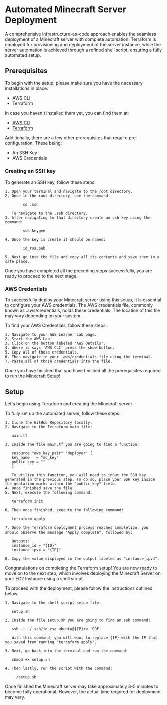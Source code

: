 
# Automated Minecraft Server Deployment

A comprehensive infrastructure-as-code approach enables the seamless deployment of a Minecraft server with complete automation. Terraform is employed for provisioning and deployment of the server instance, while the server automation is achieved through a refined shell script, ensuring a fully automated setup.

## Prerequisites

To begin with the setup, please make sure you have the necessary installations in place. 

* AWS CLI
* Terraform

In case you haven't installed them yet, you can find them at:

* [AWS CLI](https://docs.aws.amazon.com/cli/latest/userguide/getting-started-install.html)
* [Terraform](https://developer.hashicorp.com/terraform/tutorials/aws-get-started/install-cli)

Additionally, there are a few other prerequisites that require pre-configuration. These being:

* An SSH Key
* AWS Credentials

### Creating an SSH key

To generate an SSH key, follow these steps:


    1. Open your terminal and navigate to the root directory.
    2. Once in the root directory, use the command:

            cd .ssh

       To navigate to the .ssh directory.
    3. After navigating to that directory create an ssh key using the command:
    
            ssh-keygen

    4. Once the key is create it should be named:

            id_rsa.pub
    
    5. Next go into the file and copy all its contents and save them in a safe place.

Once you have completed all the preceding steps successfully, you are ready to proceed to the next stage.

### AWS Credentials

To successfully deploy your Minecraft server using this setup, it is essential to configure your AWS credentials. The AWS credentials file, commonly known as .aws/credentials, holds these credentials. The location of this file may vary depending on your system.

To find your AWS Credentials, follow these steps:

    1. Navigate to your AWS Learner Lab page.
    2. Start the AWS Lab.
    3. Click on the button labeled 'AWS Details'.
    4. Where is says 'AWS CLI' press the show button.
    5. Copy all of those credentials.
    6. Then navigate to your .aws/credentials file using the terminal.
    7. Paste all of those credentials into the file.

Once you have finished that you have finished all the prerequisites required to run the Minecraft Setup!

## Setup

Let's begin using Terraform and creating the Minecraft server.

To fully set up the automated server, follow these steps:

    1. Clone the GitHub Repository locally.
    2. Navigate to the Terraform main file:

       main.tf 
    
    3. Inside the file main.tf you are going to find a function:

       resource "aws_key_pair" "deployer" {
       key_name   = "mc_key"
       public_key = ""
       }

       To utilize this function, you will need to input the SSH key generated in the previous step. To do so, place your SSH key inside the quotation marks within the "public_key" field.
    4. Once finished save the file.
    5. Next, execute the following command: 
        
       terraform init

    6. Then once finished, execute the following command:

       terraform apply

    7. Once the Terraform deployment process reaches completion, you should observe the message "Apply complete", followed by:

       Outputs:
       instance_id = "{ID}"
       instance_ipv4 = "{IP}"

    8. Copy the value displayed in the output labeled as "instance_ipv4".

Congratulations on completing the Terraform setup! You are now ready to move on to the next step, which involves deploying the Minecraft Server on your EC2 Instance using a shell script.

To proceed with the deployment, please follow the instructions outlined below.

    1. Navigate to the shell script setup file:

       setup.sh 
    
    2. Inside the file setup.sh you are going to find an ssh command:

       ssh -i ~/.ssh/id_rsa ubuntu@{IP}<< 'EOF'

       With this command, you will want to replace {IP} with the IP that you saved from running 'terraform apply'.

    3. Next, go back into the terminal and run the command:

       chmod +x setup.sh
    
    4. Then lastly, run the script with the command:

        ./setup.sh

Once finished the Minecraft server may take approximately 3-5 minutes to become fully operational. However, the actual time required for deployment may vary.
